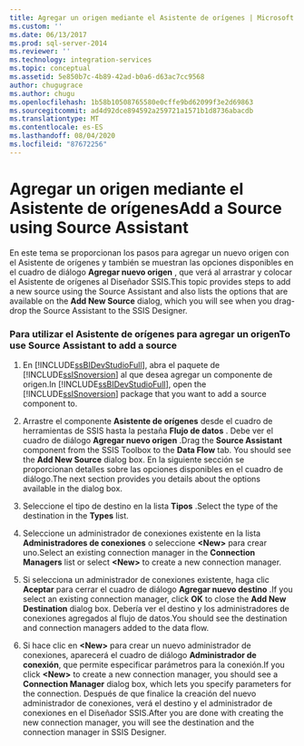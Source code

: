 ```yaml
---
title: Agregar un origen mediante el Asistente de orígenes | Microsoft Docs
ms.custom: ''
ms.date: 06/13/2017
ms.prod: sql-server-2014
ms.reviewer: ''
ms.technology: integration-services
ms.topic: conceptual
ms.assetid: 5e850b7c-4b89-42ad-b0a6-d63ac7cc9568
author: chugugrace
ms.author: chugu
ms.openlocfilehash: 1b58b10508765580e0cffe9bd62099f3e2d69863
ms.sourcegitcommit: ad4d92dce894592a259721a1571b1d8736abacdb
ms.translationtype: MT
ms.contentlocale: es-ES
ms.lasthandoff: 08/04/2020
ms.locfileid: "87672256"
---
```

# <a name="add-a-source-using-source-assistant"></a><span data-ttu-id="87000-102">Agregar un origen mediante el Asistente de orígenes</span><span class="sxs-lookup"><span data-stu-id="87000-102">Add a Source using Source Assistant</span></span>
  <span data-ttu-id="87000-103">En este tema se proporcionan los pasos para agregar un nuevo origen con el Asistente de orígenes y también se muestran las opciones disponibles en el cuadro de diálogo **Agregar nuevo origen** , que verá al arrastrar y colocar el Asistente de orígenes al Diseñador SSIS.</span><span class="sxs-lookup"><span data-stu-id="87000-103">This topic provides steps to add a new source using the Source Assistant and also lists the options that are available on the **Add New Source** dialog, which you will see when you drag-drop the Source Assistant to the SSIS Designer.</span></span>  
  
### <a name="to-use-source-assistant-to-add-a-source"></a><span data-ttu-id="87000-104">Para utilizar el Asistente de orígenes para agregar un origen</span><span class="sxs-lookup"><span data-stu-id="87000-104">To use Source Assistant to add a source</span></span>  
  
1.  <span data-ttu-id="87000-105">En [!INCLUDE[ssBIDevStudioFull](../includes/ssbidevstudiofull-md.md)], abra el paquete de [!INCLUDE[ssISnoversion](../includes/ssisnoversion-md.md)] al que desea agregar un componente de origen.</span><span class="sxs-lookup"><span data-stu-id="87000-105">In [!INCLUDE[ssBIDevStudioFull](../includes/ssbidevstudiofull-md.md)], open the [!INCLUDE[ssISnoversion](../includes/ssisnoversion-md.md)] package that you want to add a source component to.</span></span>  
  
2.  <span data-ttu-id="87000-106">Arrastre el componente **Asistente de orígenes** desde el cuadro de herramientas de SSIS hasta la pestaña **Flujo de datos** . Debe ver el cuadro de diálogo **Agregar nuevo origen** .</span><span class="sxs-lookup"><span data-stu-id="87000-106">Drag the **Source Assistant** component from the SSIS Toolbox to the **Data Flow** tab. You should see the **Add New Source** dialog box.</span></span> <span data-ttu-id="87000-107">En la siguiente sección se proporcionan detalles sobre las opciones disponibles en el cuadro de diálogo.</span><span class="sxs-lookup"><span data-stu-id="87000-107">The next section provides you details about the options available in the dialog box.</span></span>  
  
3.  <span data-ttu-id="87000-108">Seleccione el tipo de destino en la lista **Tipos** .</span><span class="sxs-lookup"><span data-stu-id="87000-108">Select the type of the destination in the **Types** list.</span></span>  
  
4.  <span data-ttu-id="87000-109">Seleccione un administrador de conexiones existente en la lista **Administradores de conexiones** o seleccione **\<New>** para crear uno.</span><span class="sxs-lookup"><span data-stu-id="87000-109">Select an existing connection manager in the **Connection Managers** list or select **\<New>** to create a new connection manager.</span></span>  
  
5.  <span data-ttu-id="87000-110">Si selecciona un administrador de conexiones existente, haga clic **Aceptar** para cerrar el cuadro de diálogo **Agregar nuevo destino** .</span><span class="sxs-lookup"><span data-stu-id="87000-110">If you select an existing connection manager, click **OK** to close the **Add New Destination** dialog box.</span></span> <span data-ttu-id="87000-111">Debería ver el destino y los administradores de conexiones agregados al flujo de datos.</span><span class="sxs-lookup"><span data-stu-id="87000-111">You should see the destination and connection managers added to the data flow.</span></span>  
  
6.  <span data-ttu-id="87000-112">Si hace clic en **\<New>** para crear un nuevo administrador de conexiones, aparecerá el cuadro de diálogo **Administrador de conexión**, que permite especificar parámetros para la conexión.</span><span class="sxs-lookup"><span data-stu-id="87000-112">If you click **\<New>** to create a new connection manager, you should see a **Connection Manager** dialog box, which lets you specify parameters for the connection.</span></span> <span data-ttu-id="87000-113">Después de que finalice la creación del nuevo administrador de conexiones, verá el destino y el administrador de conexiones en el Diseñador SSIS.</span><span class="sxs-lookup"><span data-stu-id="87000-113">After you are done with creating the new connection manager, you will see the destination and the connection manager in SSIS Designer.</span></span>  
  
  

